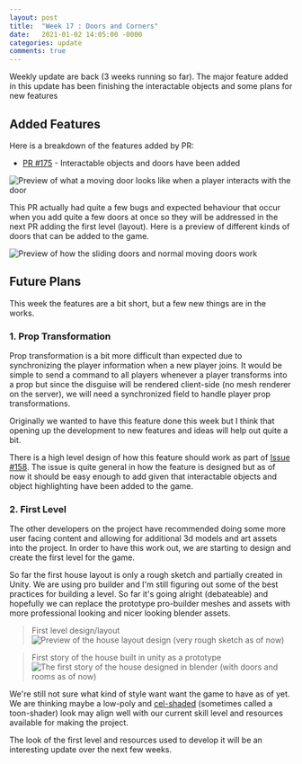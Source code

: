 ```yaml
---
layout: post
title:  "Week 17 : Doors and Corners"
date:   2021-01-02 14:05:00 -0000
categories: update
comments: true
---
```


Weekly update are back (3 weeks running so far). The major feature added in this update has been finishing the interactable 
objects and some plans for new features

## Added Features

Here is a breakdown of the features added by PR:
* [PR #175](https://github.com/nicholas-maltbie/PropHunt/pull/175) - Interactable objects and doors have been added

![Preview of what a moving door looks like when a player interacts with the door](https://drive.google.com/uc?export=view&id=1OHTsLNCoiXH8Oz0q9jPvCLKOz3J5brjP)

This PR actually had quite a few bugs and expected behaviour that occur when you add quite a few doors at once so they will be addressed in the next PR adding the first level (layout). Here is a preview of different kinds of doors that can be added to the game.

![Preview of how the sliding doors and normal moving doors work](https://drive.google.com/uc?export=view&id=1jPICytcaPp3ha-Xmw3YnmCoqlA2F9x3j)

## Future Plans

This week the features are a bit short, but a few new things are in the works.


### 1. Prop Transformation

Prop transformation is a bit more difficult than expected due to synchronizing the player information when a new player joins. It would be simple to send a command to all players whenever a player transforms into a prop but since the disguise will be rendered client-side (no mesh renderer on the server), we will need a synchronized field to handle player prop transformations. 

Originally we wanted to have this feature done this week but I think that opening up the development to new features and ideas will help out quite a bit.

There is a high level design of how this feature should work as part of [Issue #158](https://github.com/nicholas-maltbie/PropHunt/issues/158). The issue is quite general in how the feature is designed but as of now it should be easy enough to add given that interactable objects and object highlighting have been added to the game. 

### 2. First Level

The other developers on the project have recommended doing some more user facing content and allowing for additional 3d models and art assets into the project. In order to have this work out, we are starting to design and create the first level for the game.

So far the first house layout is only a rough sketch and partially created in Unity. We are using pro builder and I'm still figuring out some of the best practices for building a level. So far it's going alright (debateable) and hopefully we can replace the prototype pro-builder meshes and assets with more professional looking and nicer looking blender assets. 

> First level design/layout
> ![Preview of the house layout design (very rough sketch as of now)](https://drive.google.com/uc?export=view&id=11FFlAk-9fyp-aybwzmKDFBczo3jXgayq)

> First story of the house built in unity as a prototype
> ![The first story of the house designed in blender (with doors and rooms as of now)](https://drive.google.com/uc?export=view&id=1cUcpfnoACLW-5QoqaQX8DeBPEgoxHkdf)

We're still not sure what kind of style want want the game to have as of yet. We are thinking maybe a low-poly and [cel-shaded](https://en.wikipedia.org/wiki/Cel_shading#:~:text=Cel%20shading%20or%20toon%20shading,gradient%20or%20tints%20and%20shades.) (sometimes called a toon-shader) look may align well with our current skill level and resources available for making the project. 

The look of the first level and resources used to develop it will be an interesting update over the next few weeks. 

